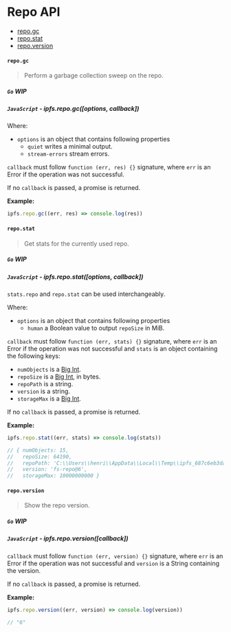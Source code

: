 # Repo API

* [repo.gc](#repogc)
* [repo.stat](#repostat)
* [repo.version](#repoversion)

#### `repo.gc`

> Perform a garbage collection sweep on the repo.

##### `Go` **WIP**

##### `JavaScript` - ipfs.repo.gc([options, callback])

Where:

- `options` is an object that contains following properties
  - `quiet` writes a minimal output.
  - `stream-errors` stream errors.

`callback` must follow `function (err, res) {}` signature, where `err` is an Error if the operation was not successful.

If no `callback` is passed, a promise is returned.

**Example:**

```JavaScript
ipfs.repo.gc((err, res) => console.log(res))
```

#### `repo.stat`

> Get stats for the currently used repo.

##### `Go` **WIP**

##### `JavaScript` - ipfs.repo.stat([options, callback])

`stats.repo` and `repo.stat` can be used interchangeably.

Where:

- `options` is an object that contains following properties
  - `human` a Boolean value to output `repoSize` in MiB.

`callback` must follow `function (err, stats) {}` signature, where `err` is an Error if the operation was not successful and `stats` is an object containing the following keys:

- `numObjects` is a [Big Int][1].
- `repoSize` is a [Big Int][1], in bytes.
- `repoPath` is a string.
- `version` is a string.
- `storageMax` is a [Big Int][1].

If no `callback` is passed, a promise is returned.

**Example:**

```JavaScript
ipfs.repo.stat((err, stats) => console.log(stats))

// { numObjects: 15,
//   repoSize: 64190,
//   repoPath: 'C:\\Users\\henri\\AppData\\Local\\Temp\\ipfs_687c6eb3da07d3b16fe3c63ce17560e9',
//   version: 'fs-repo@6',
//   storageMax: 10000000000 }
```

#### `repo.version`

> Show the repo version.

##### `Go` **WIP**

##### `JavaScript` - ipfs.repo.version([callback])

`callback` must follow `function (err, version) {}` signature, where `err` is an Error if the operation was not successful and `version` is a String containing the version.

If no `callback` is passed, a promise is returned.

**Example:**

```JavaScript
ipfs.repo.version((err, version) => console.log(version))

// "6"
```

[1]: https://github.com/MikeMcl/big.js/
